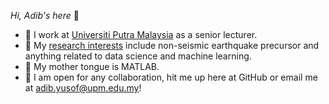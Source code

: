 _Hi, Adib's here_ 👋
- 💼 I work at [Universiti Putra Malaysia](https://upm.edu.my/) as a senior lecturer.
- 🔬 My [research interests](https://www.researchgate.net/profile/Khairul-Adib-Yusof) include non-seismic earthquake precursor and anything related to data science and machine learning. 
- 💬 My mother tongue is MATLAB.
- 🤝 I am open for any collaboration, hit me up here at GitHub or email me at [adib.yusof@upm.edu.my](mailto:adib.yusof@upm.edu.my)!
